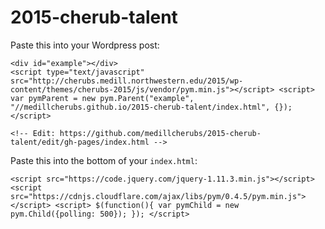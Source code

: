 # 2015-cherub-talent

Paste this into your Wordpress post:

```
<div id="example"></div>
<script type="text/javascript" src="http://cherubs.medill.northwestern.edu/2015/wp-content/themes/cherubs-2015/js/vendor/pym.min.js"></script> <script> var pymParent = new pym.Parent("example", "//medillcherubs.github.io/2015-cherub-talent/index.html", {}); </script>

<!-- Edit: https://github.com/medillcherubs/2015-cherub-talent/edit/gh-pages/index.html -->
```

Paste this into the bottom of your `index.html`:

```
<script src="https://code.jquery.com/jquery-1.11.3.min.js"></script> <script src="https://cdnjs.cloudflare.com/ajax/libs/pym/0.4.5/pym.min.js"></script> <script> $(function(){ var pymChild = new pym.Child({polling: 500}); }); </script> 
```

